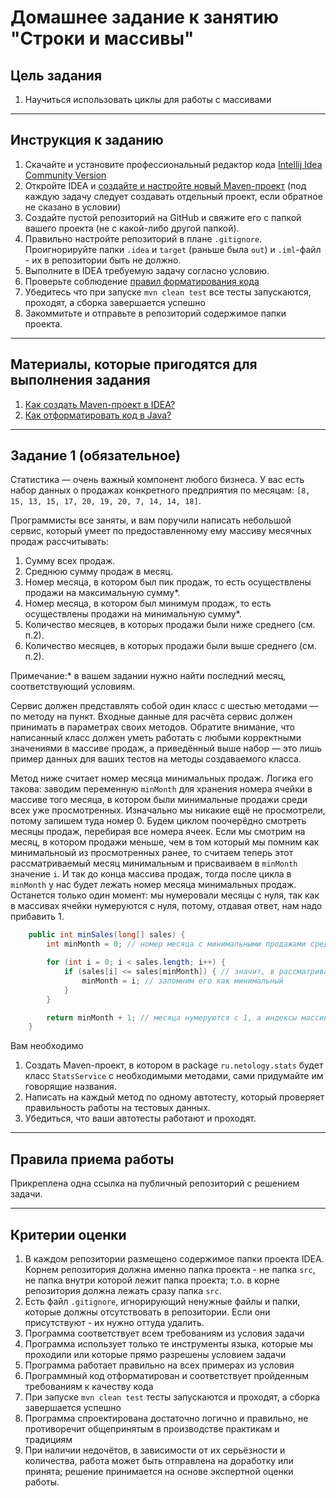 # Домашнее задание к занятию "Строки и массивы"

## Цель задания

1. Научиться использовать циклы для работы с массивами

------

## Инструкция к заданию

1. Скачайте и установите профессиональный редактор кода [Intellij Idea Community Version](https://www.jetbrains.com/idea/download/)
1. Откройте IDEA и [создайте и настройте новый Maven-проект](QA_Maven_Idea_Create.md) (под каждую задачу следует создавать отдельный проект, если обратное не сказано в условии)
2. Создайте пустой репозиторий на GitHub и свяжите его с папкой вашего проекта (не с какой-либо другой папкой).
3. Правильно настройте репозиторий в плане `.gitignore`. Проигнорируйте папки `.idea` и `target` (раньше была `out`) и `.iml`-файл - их в репозитории быть не должно.
4. Выполните в IDEA требуемую задачу согласно условию.
5. Проверьте соблюдение [правил форматирования кода](QA_Java_Idea_Format.md)
6. Убедитесь что при запуске `mvn clean test` все тесты запускаются, проходят, а сборка завершается успешно
7. Закоммитьте и отправьте в репозиторий содержимое папки проекта.

------

## Материалы, которые пригодятся для выполнения задания

1. [Как создать Maven-проект в IDEA?](QA_Maven_Idea_Create.md)
1. [Как отформатировать код в Java?](QA_Java_Idea_Format.md)

------

## Задание 1 (обязательное)

Статистика — очень важный компонент любого бизнеса. У вас есть набор данных о продажах конкретного предприятия по месяцам: `[8, 15, 13, 15, 17, 20, 19, 20, 7, 14, 14, 18]`.

Программисты все заняты, и вам поручили написать небольшой сервис, который умеет по предоставленному ему массиву месячных продаж рассчитывать:
1. Сумму всех продаж.
2. Среднюю сумму продаж в месяц.
3. Номер месяца, в котором был пик продаж, то есть осуществлены продажи на максимальную сумму*.
4. Номер месяца, в котором был минимум продаж, то есть осуществлены продажи на минимальную сумму*.
5. Количество месяцев, в которых продажи были ниже среднего (см. п.2).
6. Количество месяцев, в которых продажи были выше среднего (см. п.2).

Примечание:* в вашем задании нужно найти последний месяц, соответствующий условиям.

Сервис должен представлять собой один класс с шестью методами — по методу на пункт. Входные данные для расчёта сервис должен принимать в параметрах своих методов. Обратите внимание, что написанный класс должен уметь работать с любыми корректными значениями в массиве продаж, а приведённый выше набор — это лишь пример данных для ваших тестов на методы создаваемого класса.

Метод ниже считает номер месяца минимальных продаж. 
Логика его такова: заводим переменную `minMonth` для хранения номера ячейки в массиве того месяца, в котором были минимальные продажи среди всех уже просмотренных.
Изначально мы никакие ещё не просмотрели, потому запишем туда номер 0.
Будем циклом поочерёдно смотреть месяцы продаж, перебирая все номера ячеек.
Если мы смотрим на месяц, в котором продажи меньше, чем в том который мы помним как минимальноый из просмотренных ранее, то считаем теперь этот рассматриваемый месяц минимальным и присваиваем в `minMonth` значение `i`.
И так до конца массива продаж, тогда после цикла в `minMonth` у нас будет лежать номер месяца минимальных продаж.
Останется только один момент: мы нумеровали месяцы с нуля, так как в массивах ячейки нумеруются с нуля, потому, отдавая ответ, нам надо прибавить 1.

```java
    public int minSales(long[] sales) {
        int minMonth = 0; // номер месяца с минимальными продажами среди просмотренных ранее

        for (int i = 0; i < sales.length; i++) {
            if (sales[i] <= sales[minMonth]) { // значит, в рассматриваемом i-м месяце продаж меньше
                minMonth = i; // запомним его как минимальный
            }
        }

        return minMonth + 1; // месяца нумеруются с 1, а индексы массива с 0, нужно сдвинуть ответ на 1
    }
```

Вам необходимо
1. Создать Maven-проект, в котором в package `ru.netology.stats` будет класс `StatsService` с необходимыми методами, сами придумайте им говорящие названия.
1. Написать на каждый метод по одному автотесту, который проверяет правильность работы на тестовых данных.
1. Убедиться, что ваши автотесты работают и проходят.

------

## Правила приема работы

Прикреплена одна ссылка на публичный репозиторий с решением задачи.

------

## Критерии оценки

1. В каждом репозитории размещено содержимое папки проекта IDEA. Корнем репозитория должна именно папка проекта - не папка `src`, не папка внутри которой лежит папка проекта; т.о. в корне репозитория должна лежать сразу папка `src`.
1. Есть файл `.gitignore`, игнорирующий ненужные файлы и папки, которые должны отсутствовать в репозитории. Если они присутствуют - их нужно оттуда удалить.
1. Программа соответствует всем требованиям из условия задачи
1. Программа использует только те инструменты языка, которые мы проходили или которые прямо разрешены условием задачи
1. Программа работает правильно на всех примерах из условия
1. Программный код отформатирован и соответствует пройденным требованиям к качеству кода
1. При запуске `mvn clean test` тесты запускаются и проходят, а сборка завершается успешно
1. Программа спроектирована достаточно логично и правильно, не противоречит общепринятым в производстве практикам и традициям
1. При наличии недочётов, в зависимости от их серьёзности и количества, работа может быть отправлена на доработку или принята; решение принимается на основе экспертной оценки работы.
